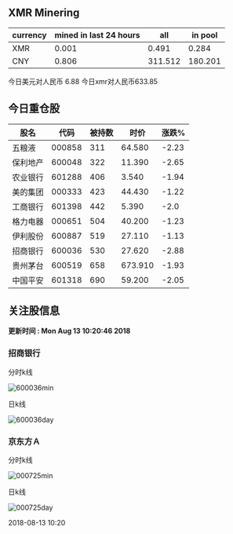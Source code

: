 ## XMR Minering

|currency|mined in last 24 hours|all|in pool|
|---|---|---|---|
|XMR|0.001|0.491|0.284|
|CNY|0.806|311.512|180.201|

今日美元对人民币 6.88	今日xmr对人民币633.85


## 今日重仓股 

|股名|代码|被持数|时价|涨跌%|
|---|---|---|---|---|
|五粮液|000858|311|64.580|-2.23|
|保利地产|600048|322|11.390|-2.65|
|农业银行|601288|406|3.540|-1.94|
|美的集团|000333|423|44.430|-1.22|
|工商银行|601398|442|5.390|-2.0|
|格力电器|000651|504|40.200|-1.23|
|伊利股份|600887|519|27.110|-1.13|
|招商银行|600036|530|27.620|-2.88|
|贵州茅台|600519|658|673.910|-1.93|
|中国平安|601318|690|59.200|-2.05|

## 关注股信息
**更新时间 : Mon Aug 13 10:20:46 2018**
### 招商银行 
分时k线

![600036min](http://image.sinajs.cn/newchart/min/n/sh600036.gif)

日k线

![600036day](http://image.sinajs.cn/newchart/daily/n/sh600036.gif)

### 京东方Ａ 
分时k线

![000725min](http://image.sinajs.cn/newchart/min/n/sz000725.gif)

日k线

![000725day](http://image.sinajs.cn/newchart/daily/n/sz000725.gif)

2018-08-13 10:20